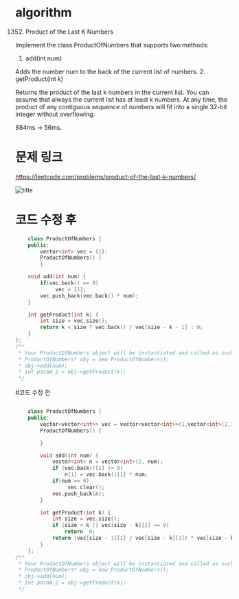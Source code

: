 ﻿# algorithm 
1352. Product of the Last K Numbers
  
Implement the class ProductOfNumbers that supports two methods:

1. add(int num)

Adds the number num to the back of the current list of numbers.
2. getProduct(int k)

Returns the product of the last k numbers in the current list.
You can assume that always the current list has at least k numbers.
At any time, the product of any contiguous sequence of numbers will fit into a single 32-bit integer without overflowing.


884ms -> 56ms.


# 문제 링크    
https://leetcode.com/problems/product-of-the-last-k-numbers/


![title](https://github.com/jungmin3834/algorithm/blob/master/image/product-of-the-last-k-numbers.png)

# 코드 수정 후 

```cpp
    class ProductOfNumbers {
    public:
        vector<int> vec = {1};
		ProductOfNumbers() {
	    }

	void add(int num) {
		if(vec.back() == 0)
             vec = {1};
		vec.push_back(vec.back() * num);
	}

	int getProduct(int k) {
		int size = vec.size();
		return k < size ? vec.back() / vec[size - k - 1] : 0;
	}
};
/**
 * Your ProductOfNumbers object will be instantiated and called as such:
 * ProductOfNumbers* obj = new ProductOfNumbers();
 * obj->add(num);
 * int param_2 = obj->getProduct(k);
 */

```


#코드 수정 전  
```cpp

    class ProductOfNumbers {
    public:
        vector<vector<int>> vec = vector<vector<int>>(1,vector<int>(2,1));
        ProductOfNumbers() {

        }

        void add(int num) {
            vector<int> n = vector<int>(2, num);
            if (vec.back()[1] != 0)
			    n[1] = vec.back()[1] * num;
            if(num == 0)
                 vec.clear();
		    vec.push_back(n);
        }

        int getProduct(int k) {
            int size = vec.size();
            if (size < k || vec[size - k][1] == 0)
                return  0;
            return (vec[size - 1][1] / vec[size - k][1]) * vec[size - k][0];
        }
    };
/**
 * Your ProductOfNumbers object will be instantiated and called as such:
 * ProductOfNumbers* obj = new ProductOfNumbers();
 * obj->add(num);
 * int param_2 = obj->getProduct(k);
 */

```
